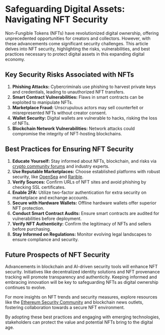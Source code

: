 # Safeguarding Digital Assets: Navigating NFT Security

Non-Fungible Tokens (NFTs) have revolutionized digital ownership, offering unprecedented opportunities for creators and collectors. However, with these advancements come significant security challenges. This article delves into NFT security, highlighting the risks, vulnerabilities, and best practices necessary to protect digital assets in this expanding digital economy.

## Key Security Risks Associated with NFTs

1. **Phishing Attacks:** Cybercriminals use phishing to harvest private keys and credentials, leading to unauthorized NFT transfers.  
2. **Smart Contract Vulnerabilities:** Flaws in smart contracts can be exploited to manipulate NFTs.  
3. **Marketplace Fraud:** Unscrupulous actors may sell counterfeit or misrepresented NFTs without creator consent.  
4. **Wallet Security:** Digital wallets are vulnerable to hacks, risking the loss of NFTs.  
5. **Blockchain Network Vulnerabilities:** Network attacks could compromise the integrity of NFT-hosting blockchains.

## Best Practices for Ensuring NFT Security

1. **Educate Yourself:** Stay informed about NFTs, blockchain, and risks via [crypto community forums](https://cryptocurrencytalk.com) and industry experts.  
2. **Use Reputable Marketplaces:** Choose established platforms with robust security, like [OpenSea](https://opensea.io/) and [Rarible](https://rarible.com/).  
3. **Verify Sources:** Confirm URLs of NFT sites and avoid phishing by checking SSL certificates.  
4. **Enable 2FA:** Utilize two-factor authentication for extra security on marketplace and exchange accounts.  
5. **Secure with Hardware Wallets:** Offline hardware wallets offer superior NFT protection.  
6. **Conduct Smart Contract Audits:** Ensure smart contracts are audited for vulnerabilities before deployment.  
7. **Verify NFT Authenticity:** Confirm the legitimacy of NFTs and sellers before purchasing.  
8. **Stay Informed on Regulations:** Monitor evolving legal landscapes to ensure compliance and security.

## Future Prospects of NFT Security

Advancements in blockchain and AI-driven security tools will enhance NFT security. Initiatives like decentralized identity solutions and NFT provenance tracking will promote transparency and authenticity. Keeping informed and embracing innovation will be key to safeguarding NFTs as digital ownership continues to evolve.

For more insights on NFT trends and security measures, explore resources like the [Ethereum Security Community](https://ethereum.org/en/security/) and blockchain news outlets, fostering collaboration towards a secure NFT environment. 

By adopting these best practices and engaging with emerging technologies, stakeholders can protect the value and potential NFTs bring to the digital age.